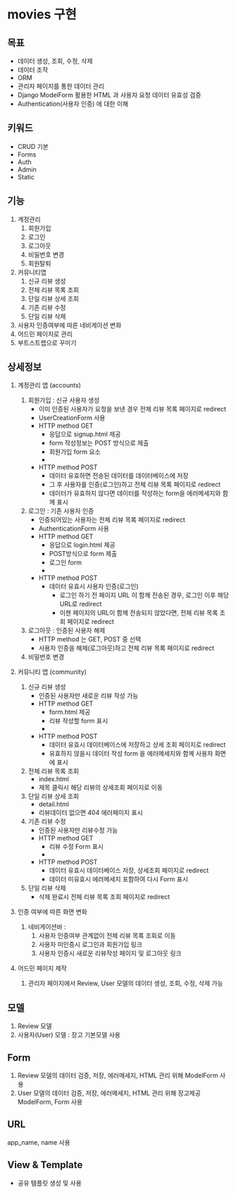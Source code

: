# movies 구현

## 목표

- 데이터 생성, 조회, 수정, 삭제
- 데이터 조작
- ORM
- 관리자 페이지를 통한 데이터 관리
- Django ModelForm 활용한 HTML 과 사용자 요청 데이터 유효성 검증
- Authentication(사용자 인증) 에 대한 이해

## 키워드 
- CRUD 기본
- Forms
- Auth
- Admin
- Static

## 기능

1. 계정관리
   1. 회원가입
   2. 로그인
   3. 로그아웃
   4. 비밀번호 변경
   5. 회원탈퇴
2. 커뮤니티앱
   1. 신규 리뷰 생성
   2. 전체 리뷰 목록 조회
   3. 단일 리뷰 상세 조회
   4. 기존 리뷰 수정
   5. 단일 리뷰 삭제
3. 사용자 인증여부에 따른 네비게이션 변화
4. 어드민 페이지로 관리
5. 부트스트랩으로 꾸미기


## 상세정보
1. 계정관리 앱 (accounts)
   1. 회원가입 : 신규 사용자 생성
      - 이미 인증된 사용자가 요청을 보낸 경우 전체 리뷰 목록 페이지로 redirect
      - UserCreationForm 사용
      - HTTP method GET
        - 응답으로 signup.html 제공
        - form 작성정보는 POST 방식으로 제출
        - 회원가입 form 요소
        - 
      - HTTP method POST
        - 데이터 유효하면 전송된 데이터를 데이터베이스에 저장
        - 그 후 사용자를 인증(로그인)하고 전체 리뷰 목록 페이지로 redirect
        - 데이터가 유효하지 않다면 데이터를 작성하는 form을 에러메세지와 함께 표시
   2. 로그인 : 기존 사용자 인증
      - 인증되어있는 사용자는 전체 리뷰 목록 페이지로 redirect
      - AuthenticationForm 사용
      - HTTP method GET
        - 응답으로 login.html 제공
        - POST방식으로 form 제출
        - 로그인 form
        - 
      - HTTP method POST
        - 데이터 유효시 사용자 인증(로그인)
          - 로그인 하기 전 페이지 URL 이 함께 전송된 경우, 로그인 이후 해당 URL로 redirect
          - 이젠 페이지의 URL이 함께 전송되지 않았다면, 전체 리뷰 목록 조회 페이지로 redirect
   3. 로그아웃 : 인증된 사용자 해제
      - HTTP method 는 GET, POST 중 선택
      - 사용자 인증을 해제(로그아웃)하고 전체 리뷰 목록 페이지로 redirect
   4. 비밀번호 변경
   
2. 커뮤니티 앱 (community)
   1. 신규 리뷰 생성
      - 인증된 사용자만 새로운 리뷰 작성 가능
      - HTTP method GET
        - form.html 제공
        - 리뷰 작성할 form 표시
        - 
      - HTTP method POST
        - 데이터 유효시 데이터베이스에 저장하고 상세 조회 페이지로 redirect
        - 유효하지 않을시 데이터 작성 form 을 에러메세지와 함께 사용자 화면에 표시
   2. 전체 리뷰 목록 조회
      - index.html 
      - 제목 클릭시 해당 리뷰의 상세조회 페이지로 이동
   3. 단일 리뷰 상세 조회
      - detail.html
      - 리뷰데이터 없으면 404 에러페이지 표시
   4. 기존 리뷰 수정
      - 인증된 사용자만 리뷰수정 가능
      - HTTP method GET
        - 리뷰 수정 Form 표시
        - 
      - HTTP method POST
        - 데이터 유효시 데이터베이스 저장, 상세조회 페이지로 redirect
        - 데이터 미유효시 에러메세지 포함하여 다시 Form 표시
   5. 단일 리뷰 삭제
      - 삭제 완료시 전체 리뷰 목록 조회 페이지로 redirect

3. 인증 여부에 따른 화면 변화
   1. 네비게이션바 : 
      1. 사용자 인증여부 관계없이 전체 리뷰 목록 조회로 이동
      2. 사용자 미인증시 로그인과 회원가입 링크
      3. 사용자 인증시 새로운 리뷰작성 페이지 및 로그아웃 링크

4. 어드민 페이지 제작
   1. 관리자 페이지에서 Review, User 모델의 데이터 생성, 조회, 수정, 삭제 가능



## 모델

1. Review 모델
2. 사용자(User) 모델 : 장고 기본모델 사용

## Form

1. Review 모델의 데이터 검증, 저장, 에러메세지, HTML 관리 위해 ModelForm 사용
2. User 모델의 데이터 검증, 저장, 에러메세지, HTML 관리 위해 장고제공 ModelForm, Form 사용

## URL

app_name, name 사용

## View & Template

- 공유 템플릿 생성 및 사용














